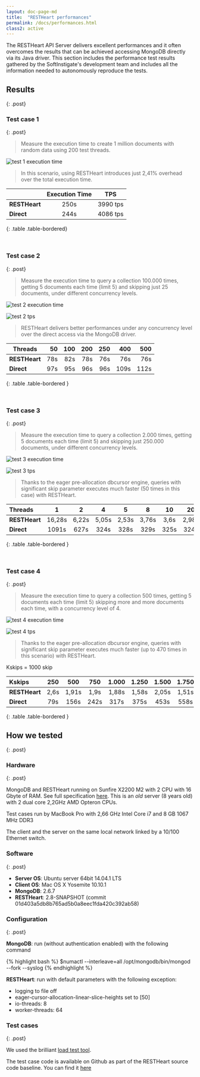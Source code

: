 ```yaml
---
layout: doc-page-md
title:  "RESTHeart performances"
permalink: /docs/performances.html
class2: active
---
```


The RESTHeart API Server delivers excellent performances and it often overcomes the results that can be achieved accessing MongoDB directly via its Java driver. This section includes the performance test results gathered by the SoftInstigate's development team and includes all the information needed to autonomously reproduce the tests.<!-- more -->

## Results
{: .post}

### Test case 1
{: .post}

> Measure the execution time to create 1 million documents with random data using 200 test threads.

![test 1 execution time](/images/perftest/test-1-et.png)

> In this scenario, using RESTHeart introduces just 2,41% overhead over the total execution time.

|             |Execution Time|TPS     |
|-------------|:------------:|:------:|
|__RESTHeart__|250s          |3990 tps|
|__Direct__   |244s          |4086 tps|
{: .table .table-bordered}

<br/>

### Test case 2
{: .post}

> Measure the execution time to query a collection 100.000 times, getting 5 documents each time (limit 5) and skipping just 25 documents, under different concurrency levels. 

![test 2 execution time](/images/perftest/test-2-et.png)

![test 2 tps](/images/perftest/test-2-tps.png)

> RESTHeart delivers better performances under any concurrency level over the direct access via the MongoDB driver.

| Threads       | 50  | 100 | 200 | 250 | 400  | 500  |
| ------------- | ---:| ---:| ---:| ---:| ----:| ----:|
| __RESTHeart__ | 78s | 82s | 78s | 76s | 76s  | 76s  |
| __Direct__    | 97s | 95s | 96s | 96s | 109s | 112s |
{: .table .table-bordered }

<br/>

### Test case 3
{: .post}

> Measure the execution time to query a collection 2.000 times, getting 5 documents each time (limit 5) and skipping just 250.000 documents, under different concurrency levels.

![test 3 execution time](/images/perftest/test-3-et.png)

![test 3 tps](/images/perftest/test-3-tps.png)

> Thanks to the eager pre-allocation dbcursor engine, queries with significant skip parameter executes much faster (50 times in this case) with RESTHeart.

| Threads       | 1 | 2 | 4 | 5 | 8 | 10 | 20 | 40 | 50 | 80 | 100 | 200 | 400 | 500 |
|:--------------|:-:|:-:|:-:|:-:|:-:|:--:|:--:|:--:|:--:|:--:|:---:|:---:|:---:|:---:|
| __RESTHeart__ | 16,28s | 6,22s | 5,05s | 2,53s | 3,76s | 3,6s | 2,98s | 5,65s | 9,04s | 10,74s | 6,76s | 9,24s | 6,76s | 12,71s |
| __Direct__   | 1091s | 627s | 324s |328s |329s | 325s | 324s | 321s | 321s | 304s | 302s | 305s | 327s | 327s |
{: .table .table-bordered }

<br/>

### Test case 4
{: .post}

> Measure the execution time to query a collection 500 times, getting 5 documents each time (limit 5) skipping more and more documents each time, with a concurrency level of 4.

![test 4 execution time](/images/perftest/test-3-et.png)

![test 4 tps](/images/perftest/test-3-tps.png)

> Thanks to the eager pre-allocation dbcursor engine, queries with significant skip parameter executes much faster (up to 470 times in this scenario) with RESTHeart.

Kskips = 1000 skip

| Kskips        | 250 | 500 | 750 | 1.000 | 1.250 | 1.500 | 1.750 | 2.000 | 2.250 |
|:--------------|:---:|:---:|:---:|:-----:|:-----:|:-----:|:-----:|:-----:|:-----:|
| __RESTHeart__ | 2,6s | 1,91s | 1,9s | 1,88s | 1,58s | 2,05s | 1,51s | 1,52s | 1,51s |
| __Direct__    | 79s | 156s | 242s | 317s | 375s | 453s | 558s | 601s | 713s |
{: .table .table-bordered }


## How we tested
{: .post}

### Hardware
{: .post}

MongoDB and RESTHeart running on Sunfire X2200 M2 with 2 CPU with 16 Gbyte of RAM. See full specification [here](http://docs.oracle.com/cd/E19121-01/sf.x2200m2/819-6597-12/Chap1.html). This is an _old_ server (8 years old) with 2 dual core 2,2GHz AMD Opteron CPUs.

Test cases run by MacBook Pro with 2,66 GHz Intel Core i7 and 8 GB 1067 MHz DDR3

The client and the server on the same local network linked by a 10/100 Ethernet switch.

### Software
{: .post}

* __Server OS__: Ubuntu server 64bit 14.04.1 LTS
* __Client OS__: Mac OS X Yosemite 10.10.1
* __MongoDB__: 2.6.7
* __RESTHeart__: 2.8-SNAPSHOT (commit 01d403a5db8b765ad5b0a8eec1fda420c392ab58)

### Configuration
{: .post}

__MongoDB__: run (without authentication enabled) with the following command

{% highlight bash %}
$numactl --interleave=all /opt/mongodb/bin/mongod --fork --syslog
{% endhighlight %}

__RESTHeart__: run with default parameters with the following exception:

* logging to file off
* eager-cursor-allocation-linear-slice-heights set to [50]
* io-threads: 8 
* worker-threads: 64 

### Test cases
{: .post}

We used the brilliant [load test tool](https://github.com/bazhenov/load-test-tool).

The test case code is available on Github as part of the RESTHeart source code baseline. You can find it [here](https://github.com/SoftInstigate/restheart/tree/develop/src/test/java/org/restheart/test/performance)

